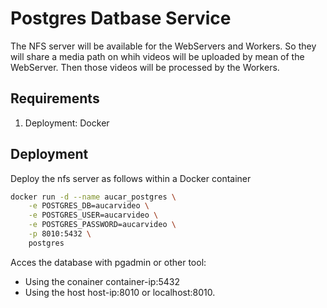 # Postgres Datbase Service

The NFS server will be available for the WebServers and Workers. So they will share a media path on whih videos will be uploaded by mean of the WebServer. Then those videos will be processed by the Workers.

## Requirements

1. Deployment: Docker

## Deployment

Deploy the nfs server as follows within a Docker container

```sh
docker run -d --name aucar_postgres \
	-e POSTGRES_DB=aucarvideo \
	-e POSTGRES_USER=aucarvideo \
	-e POSTGRES_PASSWORD=aucarvideo \
	-p 8010:5432 \
	postgres
```

Acces the database with pgadmin or other tool:

* Using the conainer container-ip:5432
* Using the host host-ip:8010 or localhost:8010. 

